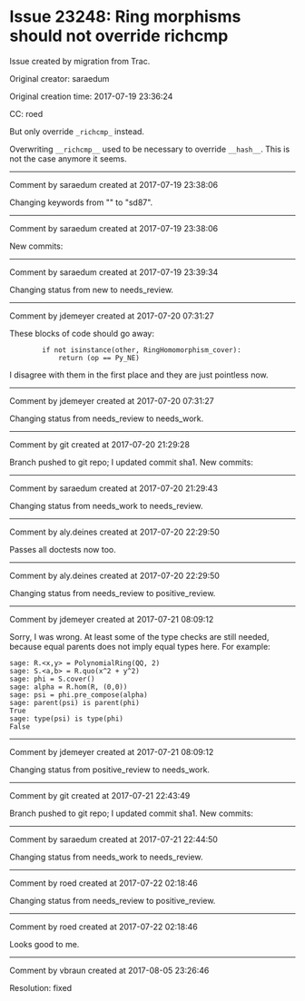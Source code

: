 # Issue 23248: Ring morphisms should not override __richcmp__

Issue created by migration from Trac.

Original creator: saraedum

Original creation time: 2017-07-19 23:36:24

CC:  roed

But only override `_richcmp_` instead.

Overwriting `__richcmp__` used to be necessary to override `__hash__`. This is not the case anymore it seems.


---

Comment by saraedum created at 2017-07-19 23:38:06

Changing keywords from "" to "sd87".


---

Comment by saraedum created at 2017-07-19 23:38:06

New commits:


---

Comment by saraedum created at 2017-07-19 23:39:34

Changing status from new to needs_review.


---

Comment by jdemeyer created at 2017-07-20 07:31:27

These blocks of code should go away:

```
        if not isinstance(other, RingHomomorphism_cover):
            return (op == Py_NE)
```


I disagree with them in the first place and they are just pointless now.


---

Comment by jdemeyer created at 2017-07-20 07:31:27

Changing status from needs_review to needs_work.


---

Comment by git created at 2017-07-20 21:29:28

Branch pushed to git repo; I updated commit sha1. New commits:


---

Comment by saraedum created at 2017-07-20 21:29:43

Changing status from needs_work to needs_review.


---

Comment by aly.deines created at 2017-07-20 22:29:50

Passes all doctests now too.


---

Comment by aly.deines created at 2017-07-20 22:29:50

Changing status from needs_review to positive_review.


---

Comment by jdemeyer created at 2017-07-21 08:09:12

Sorry, I was wrong. At least some of the type checks are still needed, because equal parents does not imply equal types here. For example:

```
sage: R.<x,y> = PolynomialRing(QQ, 2)
sage: S.<a,b> = R.quo(x^2 + y^2)
sage: phi = S.cover()
sage: alpha = R.hom(R, (0,0))
sage: psi = phi.pre_compose(alpha)
sage: parent(psi) is parent(phi)
True
sage: type(psi) is type(phi)
False
```



---

Comment by jdemeyer created at 2017-07-21 08:09:12

Changing status from positive_review to needs_work.


---

Comment by git created at 2017-07-21 22:43:49

Branch pushed to git repo; I updated commit sha1. New commits:


---

Comment by saraedum created at 2017-07-21 22:44:50

Changing status from needs_work to needs_review.


---

Comment by roed created at 2017-07-22 02:18:46

Changing status from needs_review to positive_review.


---

Comment by roed created at 2017-07-22 02:18:46

Looks good to me.


---

Comment by vbraun created at 2017-08-05 23:26:46

Resolution: fixed
